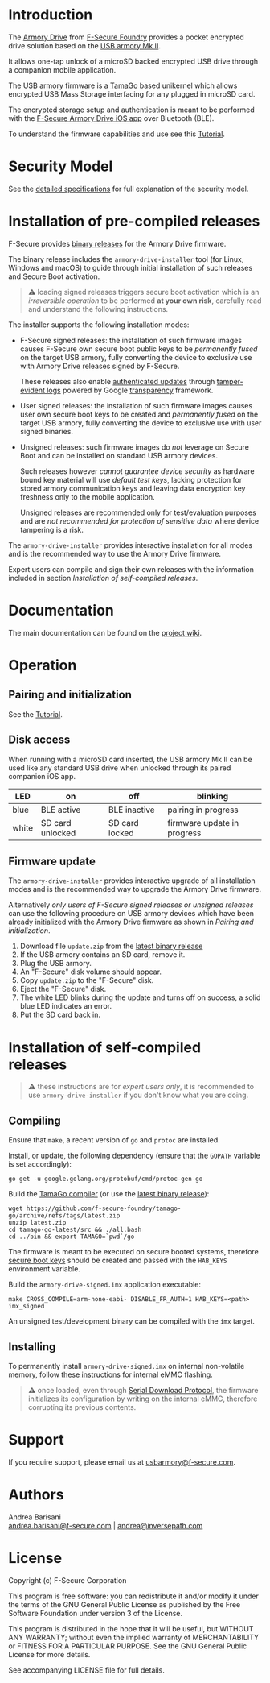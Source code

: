 Introduction
============

The [Armory Drive](https://www.f-secure.com/armory-drive) from [F-Secure Foundry](https://foundry.f-secure.com)
provides a pocket encrypted drive solution based on the [USB armory Mk II](https://github.com/f-secure-foundry/usbarmory/wiki).

It allows one-tap unlock of a microSD backed encrypted USB drive through a
companion mobile application.

The USB armory firmware is a [TamaGo](https://github.com/f-secure-foundry/tamago) based unikernel
which allows encrypted USB Mass Storage interfacing for any plugged in microSD card.

The encrypted storage setup and authentication is meant to be performed with
the [F-Secure Armory Drive iOS app](https://apps.apple.com/us/app/f-secure-armory-drive/id1571708524)
over Bluetooth (BLE).

To understand the firmware capabilities and use see this
[Tutorial](https://github.com/f-secure-foundry/armory-drive/wiki/Tutorial).

Security Model
==============

See the [detailed specifications](https://github.com/f-secure-foundry/armory-drive/wiki/Specifications)
for full explanation of the security model.

Installation of pre-compiled releases
=====================================

F-Secure provides [binary releases](https://github.com/f-secure-foundry/armory-drive/releases)
for the Armory Drive firmware.

The binary release includes the `armory-drive-installer` tool (for Linux,
Windows and macOS) to guide through initial installation of such releases and
Secure Boot activation.

> :warning: loading signed releases triggers secure boot activation which is an
> *irreversible operation* to be performed **at your own risk**, carefully
> read and understand the following instructions.

The installer supports the following installation modes:

* F-Secure signed releases: the installation of such firmware images
  causes F-Secure own secure boot public keys to be *permanently fused* on the
  target USB armory, fully converting the device to exclusive use with Armory
  Drive releases signed by F-Secure.

  These releases also enable [authenticated updates](https://github.com/f-secure-foundry/armory-drive/wiki/Firmware-Transparency)
  through [tamper-evident logs](https://github.com/f-secure-foundry/armory-drive-log)
  powered by Google [transparency](https://binary.transparency.dev/) framework.

* User signed releases: the installation of such firmware images
  causes user own secure boot keys to be created and *permanently fused* on the
  target USB armory, fully converting the device to exclusive use with user
  signed binaries.

* Unsigned releases: such firmware images do *not* leverage on Secure Boot and
  can be installed on standard USB armory devices.

  Such releases however *cannot guarantee device security* as hardware bound
  key material will use *default test keys*, lacking protection for stored armory
  communication keys and leaving data encryption key freshness only to the mobile
  application.

  Unsigned releases are recommended only for test/evaluation purposes and are
  *not recommended for protection of sensitive data* where device tampering is a
  risk.

The `armory-drive-installer` provides interactive installation for all modes
and is the recommended way to use the Armory Drive firmware.

Expert users can compile and sign their own releases with the information
included in section _Installation of self-compiled releases_.

Documentation
=============

The main documentation can be found on the
[project wiki](https://github.com/f-secure-foundry/armory-drive/wiki).

Operation
=========

Pairing and initialization
--------------------------

See the [Tutorial](https://github.com/f-secure-foundry/armory-drive/wiki/Tutorial).

Disk access
-----------

When running with a microSD card inserted, the USB armory Mk II can be used
like any standard USB drive when unlocked through its paired companion iOS app.

| LED   | on               | off            | blinking                    |
|-------|------------------|----------------|-----------------------------|
| blue  | BLE active       | BLE inactive   | pairing in progress         |
| white | SD card unlocked | SD card locked | firmware update in progress |

Firmware update
---------------

The `armory-drive-installer` provides interactive upgrade of all installation
modes and is the recommended way to upgrade the Armory Drive firmware.

Alternatively *only users of F-Secure signed releases or unsigned releases* can
use the following procedure on USB armory devices which have been already
initialized with the Armory Drive firmware as shown in _Pairing and
initialization_.

  1. Download file `update.zip` from the [latest binary release](https://github.com/f-secure-foundry/armory-drive/releases/latest)
  2. If the USB armory contains an SD card, remove it.
  3. Plug the USB armory.
  4. An "F-Secure" disk volume should appear.
  6. Copy `update.zip` to the "F-Secure" disk.
  7. Eject the "F-Secure" disk.
  8. The white LED blinks during the update and turns off on success, a solid blue LED indicates an error.
  9. Put the SD card back in.

Installation of self-compiled releases
======================================

> :warning: these instructions are for *expert users only*, it is recommended
> to use `armory-drive-installer` if you don't know what you are doing.

Compiling
---------

Ensure that `make`, a recent version of `go` and `protoc` are installed.

Install, or update, the following dependency (ensure that the `GOPATH` variable
is set accordingly):

```
go get -u google.golang.org/protobuf/cmd/protoc-gen-go
```

Build the [TamaGo compiler](https://github.com/f-secure-foundry/tamago-go)
(or use the [latest binary release](https://github.com/f-secure-foundry/tamago-go/releases/latest)):

```
wget https://github.com/f-secure-foundry/tamago-go/archive/refs/tags/latest.zip
unzip latest.zip
cd tamago-go-latest/src && ./all.bash
cd ../bin && export TAMAGO=`pwd`/go
```

The firmware is meant to be executed on secure booted systems, therefore
[secure boot keys](https://github.com/f-secure-foundry/usbarmory/wiki/Secure-boot-(Mk-II))
should be created and passed with the `HAB_KEYS` environment variable.

Build the `armory-drive-signed.imx` application executable:

```
make CROSS_COMPILE=arm-none-eabi- DISABLE_FR_AUTH=1 HAB_KEYS=<path> imx_signed
```

An unsigned test/development binary can be compiled with the `imx` target.

Installing
----------

To permanently install `armory-drive-signed.imx` on internal non-volatile memory,
follow [these instructions](https://github.com/f-secure-foundry/usbarmory/wiki/Boot-Modes-(Mk-II)#flashing-bootable-images-on-externalinternal-media)
for internal eMMC flashing.

> :warning: once loaded, even through [Serial Download Protocol](https://github.com/f-secure-foundry/usbarmory/wiki/Boot-Modes-(Mk-II)#serial-download-protocol-sdp),
> the firmware initializes its configuration by writing on the internal eMMC, therefore corrupting its previous contents.

Support
=======

If you require support, please email us at usbarmory@f-secure.com.

Authors
=======

Andrea Barisani  
andrea.barisani@f-secure.com | andrea@inversepath.com  

License
=======

Copyright (c) F-Secure Corporation

This program is free software: you can redistribute it and/or modify it under
the terms of the GNU General Public License as published by the Free Software
Foundation under version 3 of the License.

This program is distributed in the hope that it will be useful, but WITHOUT ANY
WARRANTY; without even the implied warranty of MERCHANTABILITY or FITNESS FOR A
PARTICULAR PURPOSE. See the GNU General Public License for more details.

See accompanying LICENSE file for full details.
